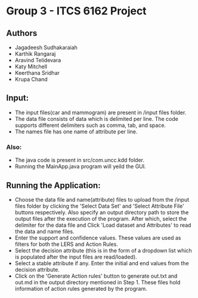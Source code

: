 # Group 3 - ITCS 6162 Project

## Authors
- Jagadeesh Sudhakaraiah
- Karthik Rangaraj
- Aravind Telidevara
- Katy Mitchell
- Keerthana Sridhar
- Krupa Chand

## Input:
- The input files(car and mammogram) are present in /input files folder.
- The data file consists of data which is delimited per line. The code supports different delimiters such as comma, tab, and space.
- The names file has one name of attribute per line.

### Also:
 - The java code is present in src/com.uncc.kdd folder.
 - Running the MainApp.java program will yeild the GUI.

## Running the Application:
- Choose the data file and name(attribute) files to upload from the /input files folder by clicking the 'Select Data Set' and 'Select Attribute File' buttons respectively. Also specify an output directory path to store the output files after the execution of the program. After which, select the delimiter for the data file and Click 'Load dataset and Attributes' to read the data and name files.
- Enter the support and confidence values. These values are used as filters for both the LERS and Action Rules.
- Select the decision attribute (this is in the form of a dropdown list which is populated after the input files are read/loaded). 
- Select a stable attribute if any. Enter the initial and end values from the decision attribute.
- Click on the 'Generate Action rules' button to generate out.txt and out.md in the output directory mentioned in Step 1. These files hold information of action rules generated by the program.